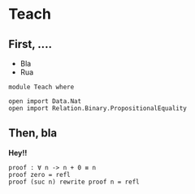 # Teach

## First, ....

+ Bla
+ Rua

```
module Teach where

open import Data.Nat
open import Relation.Binary.PropositionalEquality
```

## Then, bla

**Hey!!**

```
proof : ∀ n -> n + 0 ≡ n
proof zero = refl
proof (suc n) rewrite proof n = refl
```

